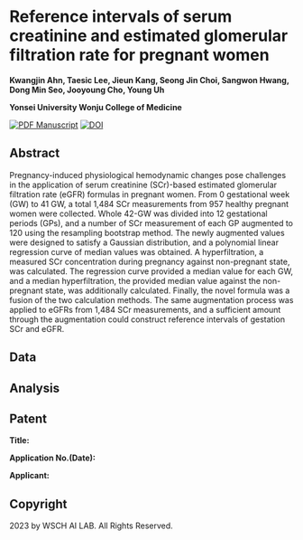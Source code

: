 # Reference intervals of serum creatinine and estimated glomerular filtration rate for pregnant women

**Kwangjin Ahn, Taesic Lee, Jieun Kang, Seong Jin Choi, Sangwon Hwang, Dong Min Seo, Jooyoung Cho, Young Uh**

**Yonsei University Wonju College of Medicine**

[![PDF Manuscript](https://img.shields.io/badge/manuscript-PDF-blue.svg)](#)
[![DOI](https://img.shields.io/badge/DOI-xx.xxxx/xxxxx-blue.svg)](#)

<!-- ![Python](https://img.shields.io/badge/-Python-3670A0?logo=python&logoColor=ffdd54)
![R](https://img.shields.io/badge/r-%23276DC3.svg?logo=r&logoColor=white) -->

## Abstract
Pregnancy-induced physiological hemodynamic changes pose challenges in the application of serum creatinine (SCr)-based estimated glomerular filtration rate (eGFR) formulas in pregnant women. From 0 gestational week (GW) to 41 GW, a total 1,484 SCr measurements from 957 healthy pregnant women were collected. Whole 42-GW was divided into 12 gestational periods (GPs), and a number of SCr measurement of each GP augmented to 120 using the resampling bootstrap method. The newly augmented values were designed to satisfy a Gaussian distribution, and a polynomial linear regression curve of median values was obtained. A hyperfiltration, a measured SCr concentration during pregnancy against non-pregnant state, was calculated. The regression curve provided a median value for each GW, and a median hyperfiltration, the provided median value against the non-pregnant state, was additionally calculated. Finally, the novel formula was a fusion of the two calculation methods. The same augmentation process was applied to eGFRs from 1,484 SCr measurements, and a sufficient amount through the augmentation could construct reference intervals of gestation SCr and eGFR. 

## Data

## Analysis

## Patent
**Title:** 

**Application No.(Date):** 

**Applicant:**

## Copyright
2023 by WSCH AI LAB. All Rights Reserved.
